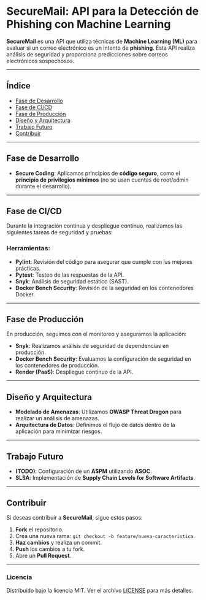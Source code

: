 # SecureMail: API para la Detección de Phishing con Machine Learning

**SecureMail** es una API que utiliza técnicas de **Machine Learning (ML)** para evaluar si un correo electrónico es un intento de **phishing**. Esta API realiza análisis de seguridad y proporciona predicciones sobre correos electrónicos sospechosos.

---

## Índice
- [Fase de Desarrollo](#fase-de-desarrollo)
- [Fase de CI/CD](#fase-de-cicd)
- [Fase de Producción](#fase-de-producción)
- [Diseño y Arquitectura](#diseño-y-arquitectura)
- [Trabajo Futuro](#trabajo-futuro)
- [Contribuir](#contribuir)

---

## Fase de Desarrollo

- **Secure Coding**: Aplicamos principios de **código seguro**, como el **principio de privilegios mínimos** (no se usan cuentas de root/admin durante el desarrollo).

---

## Fase de CI/CD

Durante la integración continua y despliegue continuo, realizamos las siguientes tareas de seguridad y pruebas:

### Herramientas:
- **Pylint**: Revisión del código para asegurar que cumple con las mejores prácticas.
- **Pytest**: Testeo de las respuestas de la API.
- **Snyk**: Análisis de seguridad estático (SAST).
- **Docker Bench Security**: Revisión de la seguridad en los contenedores Docker.

---

## Fase de Producción

En producción, seguimos con el monitoreo y aseguramos la aplicación:

- **Snyk**: Realizamos análisis de seguridad de dependencias en producción.
- **Docker Bench Security**: Evaluamos la configuración de seguridad en los contenedores de producción.
- **Render (PaaS)**: Despliegue continuo de la API.

---

## Diseño y Arquitectura

- **Modelado de Amenazas**: Utilizamos **OWASP Threat Dragon** para realizar un análisis de amenazas.
- **Arquitectura de Datos**: Definimos el flujo de datos dentro de la aplicación para minimizar riesgos.

---

## Trabajo Futuro

- **(TODO)**: Configuración de un **ASPM** utilizando **ASOC**.
- **SLSA**: Implementación de **Supply Chain Levels for Software Artifacts**.

---

## Contribuir

Si deseas contribuir a **SecureMail**, sigue estos pasos:

1. **Fork** el repositorio.
2. Crea una nueva rama: `git checkout -b feature/nueva-caracteristica`.
3. **Haz cambios** y realiza un commit.
4. **Push** los cambios a tu fork.
5. Abre un **Pull Request**.

---

### Licencia

Distribuido bajo la licencia MIT. Ver el archivo [LICENSE](./LICENSE) para más detalles.
